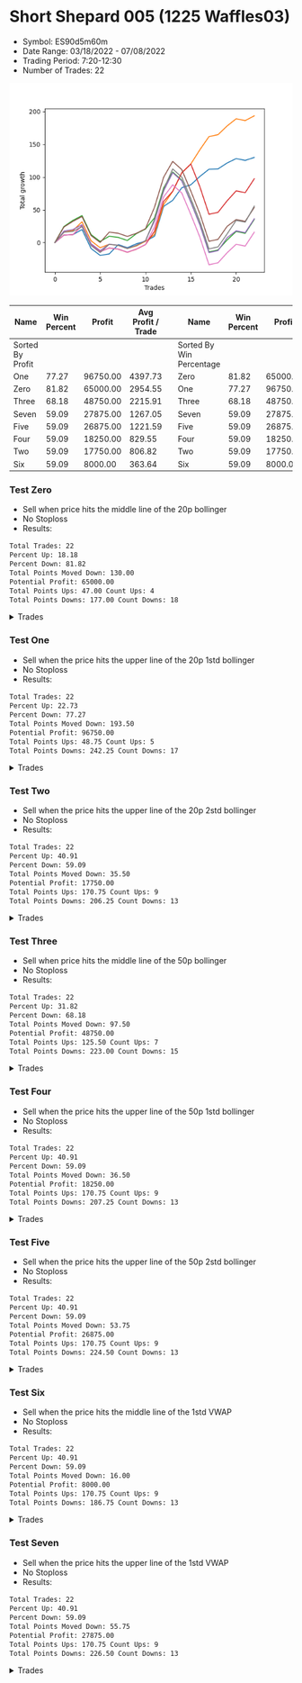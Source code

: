 # Short Shepard 005 (1225 Waffles03) 
- Symbol: ES90d5m60m
- Date Range: 03/18/2022 - 07/08/2022
- Trading Period: 7:20-12:30
- Number of Trades: 22

![Plot](ShortShepard005(1225Waffles03)ES90d5m60m.png)

| Name | Win Percent | Profit | Avg Profit / Trade |     | Name | Win Percent | Profit | Avg Profit / Trade |
| ---- | ----------- | ------ | ------------------ | --- | ---- | ----------- | ------ | ------------------ |
| Sorted By <br> Profit | | | | | Sorted By <br> Win Percentage ||||
| One | 77.27 | 96750.00 | 4397.73 |     | Zero | 81.82 | 65000.00 | 2954.55 |
| Zero | 81.82 | 65000.00 | 2954.55 |     | One | 77.27 | 96750.00 | 4397.73 |
| Three | 68.18 | 48750.00 | 2215.91 |     | Three | 68.18 | 48750.00 | 2215.91 |
| Seven | 59.09 | 27875.00 | 1267.05 |     | Seven | 59.09 | 27875.00 | 1267.05 |
| Five | 59.09 | 26875.00 | 1221.59 |     | Five | 59.09 | 26875.00 | 1221.59 |
| Four | 59.09 | 18250.00 | 829.55 |     | Four | 59.09 | 18250.00 | 829.55 |
| Two | 59.09 | 17750.00 | 806.82 |     | Two | 59.09 | 17750.00 | 806.82 |
| Six | 59.09 | 8000.00 | 363.64 |     | Six | 59.09 | 8000.00 | 363.64 |

### Test Zero
* Sell when price hits the middle line of the 20p bollinger
* No Stoploss
* Results:
```
Total Trades: 22
Percent Up: 18.18
Percent Down: 81.82
Total Points Moved Down: 130.00
Potential Profit: 65000.00
Total Points Ups: 47.00 Count Ups: 4
Total Points Downs: 177.00 Count Downs: 18
```

<details><summary>Trades</summary>

<code>In: 2022-04-06 10:55:00		Out: 2022-04-06 11:00:10		Total Position Time: 05:10		Total Move Down: 11.50		Total to Date: 11.50</code> <br />
<code>In: 2022-04-06 11:10:00		Out: 2022-04-06 11:11:10		Total Position Time: 01:10		Total Move Down: 0.75		Total to Date: 12.25</code> <br />
<code>In: 2022-04-06 12:20:00		Out: 2022-04-06 12:23:15		Total Position Time: 03:15		Total Move Down: 7.75		Total to Date: 20.00</code> <br />
<code>In: 2022-04-07 11:15:00		Out: 2022-04-07 12:15:55		Total Position Time: 60:55		Total Move Down: -29.00		Total to Date: -9.00</code> <br />
<code>In: 2022-04-13 08:45:00		Out: 2022-04-13 09:45:55		Total Position Time: 60:55		Total Move Down: -10.50		Total to Date: -19.50</code> <br />
<code>In: 2022-04-20 10:50:00		Out: 2022-04-20 11:13:25		Total Position Time: 23:25		Total Move Down: 2.25		Total to Date: -17.25</code> <br />
<code>In: 2022-04-25 12:00:00		Out: 2022-04-25 12:07:15		Total Position Time: 07:15		Total Move Down: 14.25		Total to Date: -3.00</code> <br />
<code>In: 2022-04-28 10:40:00		Out: 2022-04-28 11:40:55		Total Position Time: 60:55		Total Move Down: -4.75		Total to Date: -7.75</code> <br />
<code>In: 2022-05-04 10:10:00		Out: 2022-05-04 10:37:25		Total Position Time: 27:25		Total Move Down: 6.00		Total to Date: -1.75</code> <br />
<code>In: 2022-05-16 11:10:00		Out: 2022-05-16 11:51:05		Total Position Time: 41:05		Total Move Down: 4.00		Total to Date: 2.25</code> <br />
<code>In: 2022-05-16 11:45:00		Out: 2022-05-16 11:51:05		Total Position Time: 06:05		Total Move Down: 7.50		Total to Date: 9.75</code> <br />
<code>In: 2022-05-17 12:30:00		Out: 2022-05-18 06:30:05		Total Position Time: 1080:05		Total Move Down: 45.50		Total to Date: 55.25</code> <br />
<code>In: 2022-05-19 09:20:00		Out: 2022-05-19 09:26:55		Total Position Time: 06:55		Total Move Down: 9.25		Total to Date: 64.50</code> <br />
<code>In: 2022-05-24 11:40:00		Out: 2022-05-24 11:48:35		Total Position Time: 08:35		Total Move Down: 19.25		Total to Date: 83.75</code> <br />
<code>In: 2022-05-24 11:45:00		Out: 2022-05-24 11:48:35		Total Position Time: 03:35		Total Move Down: 4.50		Total to Date: 88.25</code> <br />
<code>In: 2022-05-25 12:25:00		Out: 2022-05-25 12:47:20		Total Position Time: 22:20		Total Move Down: 12.75		Total to Date: 101.00</code> <br />
<code>In: 2022-05-25 12:30:00		Out: 2022-05-25 12:47:20		Total Position Time: 17:20		Total Move Down: 11.00		Total to Date: 112.00</code> <br />
<code>In: 2022-06-27 08:05:00		Out: 2022-06-27 09:02:05		Total Position Time: 57:05		Total Move Down: 0.50		Total to Date: 112.50</code> <br />
<code>In: 2022-06-27 08:30:00		Out: 2022-06-27 09:02:05		Total Position Time: 32:05		Total Move Down: 9.00		Total to Date: 121.50</code> <br />
<code>In: 2022-06-27 08:50:00		Out: 2022-06-27 09:02:05		Total Position Time: 12:05		Total Move Down: 6.75		Total to Date: 128.25</code> <br />
<code>In: 2022-07-07 11:30:00		Out: 2022-07-07 12:30:55		Total Position Time: 60:55		Total Move Down: -2.75		Total to Date: 125.50</code> <br />
<code>In: 2022-07-07 12:25:00		Out: 2022-07-07 12:38:25		Total Position Time: 13:25		Total Move Down: 4.50		Total to Date: 130.00</code> <br />


</details>

### Test One
* Sell when the price hits the upper line of the 20p 1std bollinger
* No Stoploss
* Results:
```
Total Trades: 22
Percent Up: 22.73
Percent Down: 77.27
Total Points Moved Down: 193.50
Potential Profit: 96750.00
Total Points Ups: 48.75 Count Ups: 5
Total Points Downs: 242.25 Count Downs: 17
```

<details><summary>Trades</summary>

<code>In: 2022-04-06 10:55:00		Out: 2022-04-06 11:09:45		Total Position Time: 14:45		Total Move Down: 16.00		Total to Date: 16.00</code> <br />
<code>In: 2022-04-06 11:10:00		Out: 2022-04-06 11:11:20		Total Position Time: 01:20		Total Move Down: 2.50		Total to Date: 18.50</code> <br />
<code>In: 2022-04-06 12:20:00		Out: 2022-04-07 06:31:15		Total Position Time: 1091:15		Total Move Down: 13.25		Total to Date: 31.75</code> <br />
<code>In: 2022-04-07 11:15:00		Out: 2022-04-07 12:15:55		Total Position Time: 60:55		Total Move Down: -29.00		Total to Date: 2.75</code> <br />
<code>In: 2022-04-13 08:45:00		Out: 2022-04-13 09:45:55		Total Position Time: 60:55		Total Move Down: -10.50		Total to Date: -7.75</code> <br />
<code>In: 2022-04-20 10:50:00		Out: 2022-04-20 11:17:15		Total Position Time: 27:15		Total Move Down: 5.25		Total to Date: -2.50</code> <br />
<code>In: 2022-04-25 12:00:00		Out: 2022-04-26 06:30:55		Total Position Time: 1110:55		Total Move Down: -1.75		Total to Date: -4.25</code> <br />
<code>In: 2022-04-28 10:40:00		Out: 2022-04-28 11:40:55		Total Position Time: 60:55		Total Move Down: -4.75		Total to Date: -9.00</code> <br />
<code>In: 2022-05-04 10:10:00		Out: 2022-05-04 11:07:20		Total Position Time: 57:20		Total Move Down: 4.00		Total to Date: -5.00</code> <br />
<code>In: 2022-05-16 11:10:00		Out: 2022-05-16 12:10:10		Total Position Time: 60:10		Total Move Down: 7.00		Total to Date: 2.00</code> <br />
<code>In: 2022-05-16 11:45:00		Out: 2022-05-16 12:10:10		Total Position Time: 25:10		Total Move Down: 10.50		Total to Date: 12.50</code> <br />
<code>In: 2022-05-17 12:30:00		Out: 2022-05-18 06:30:05		Total Position Time: 1080:05		Total Move Down: 45.50		Total to Date: 58.00</code> <br />
<code>In: 2022-05-19 09:20:00		Out: 2022-05-19 09:40:30		Total Position Time: 20:30		Total Move Down: 20.25		Total to Date: 78.25</code> <br />
<code>In: 2022-05-24 11:40:00		Out: 2022-05-24 11:55:10		Total Position Time: 15:10		Total Move Down: 28.25		Total to Date: 106.50</code> <br />
<code>In: 2022-05-24 11:45:00		Out: 2022-05-24 11:55:10		Total Position Time: 10:10		Total Move Down: 13.50		Total to Date: 120.00</code> <br />
<code>In: 2022-05-25 12:25:00		Out: 2022-05-25 12:51:20		Total Position Time: 26:20		Total Move Down: 21.75		Total to Date: 141.75</code> <br />
<code>In: 2022-05-25 12:30:00		Out: 2022-05-25 12:51:20		Total Position Time: 21:20		Total Move Down: 20.00		Total to Date: 161.75</code> <br />
<code>In: 2022-06-27 08:05:00		Out: 2022-06-27 09:05:55		Total Position Time: 60:55		Total Move Down: 3.00		Total to Date: 164.75</code> <br />
<code>In: 2022-06-27 08:30:00		Out: 2022-06-27 09:11:20		Total Position Time: 41:20		Total Move Down: 13.25		Total to Date: 178.00</code> <br />
<code>In: 2022-06-27 08:50:00		Out: 2022-06-27 09:11:20		Total Position Time: 21:20		Total Move Down: 11.00		Total to Date: 189.00</code> <br />
<code>In: 2022-07-07 11:30:00		Out: 2022-07-07 12:30:55		Total Position Time: 60:55		Total Move Down: -2.75		Total to Date: 186.25</code> <br />
<code>In: 2022-07-07 12:25:00		Out: 2022-07-07 12:46:35		Total Position Time: 21:35		Total Move Down: 7.25		Total to Date: 193.50</code> <br />


</details>

### Test Two
* Sell when the price hits the upper line of the 20p 2std bollinger
* No Stoploss
* Results:
```
Total Trades: 22
Percent Up: 40.91
Percent Down: 59.09
Total Points Moved Down: 35.50
Potential Profit: 17750.00
Total Points Ups: 170.75 Count Ups: 9
Total Points Downs: 206.25 Count Downs: 13
```

<details><summary>Trades</summary>

<code>In: 2022-04-06 10:55:00		Out: 2022-04-06 11:15:15		Total Position Time: 20:15		Total Move Down: 24.50		Total to Date: 24.50</code> <br />
<code>In: 2022-04-06 11:10:00		Out: 2022-04-06 11:15:15		Total Position Time: 05:15		Total Move Down: 9.50		Total to Date: 34.00</code> <br />
<code>In: 2022-04-06 12:20:00		Out: 2022-04-07 06:50:55		Total Position Time: 1110:55		Total Move Down: 7.25		Total to Date: 41.25</code> <br />
<code>In: 2022-04-07 11:15:00		Out: 2022-04-07 12:15:55		Total Position Time: 60:55		Total Move Down: -29.00		Total to Date: 12.25</code> <br />
<code>In: 2022-04-13 08:45:00		Out: 2022-04-13 09:45:55		Total Position Time: 60:55		Total Move Down: -10.50		Total to Date: 1.75</code> <br />
<code>In: 2022-04-20 10:50:00		Out: 2022-04-20 11:19:15		Total Position Time: 29:15		Total Move Down: 8.00		Total to Date: 9.75</code> <br />
<code>In: 2022-04-25 12:00:00		Out: 2022-04-26 06:30:55		Total Position Time: 1110:55		Total Move Down: -1.75		Total to Date: 8.00</code> <br />
<code>In: 2022-04-28 10:40:00		Out: 2022-04-28 11:40:55		Total Position Time: 60:55		Total Move Down: -4.75		Total to Date: 3.25</code> <br />
<code>In: 2022-05-04 10:10:00		Out: 2022-05-04 11:07:40		Total Position Time: 57:40		Total Move Down: 10.50		Total to Date: 13.75</code> <br />
<code>In: 2022-05-16 11:10:00		Out: 2022-05-16 12:10:55		Total Position Time: 60:55		Total Move Down: 7.00		Total to Date: 20.75</code> <br />
<code>In: 2022-05-16 11:45:00		Out: 2022-05-16 12:14:20		Total Position Time: 29:20		Total Move Down: 17.25		Total to Date: 38.00</code> <br />
<code>In: 2022-05-17 12:30:00		Out: 2022-05-18 06:30:05		Total Position Time: 1080:05		Total Move Down: 45.50		Total to Date: 83.50</code> <br />
<code>In: 2022-05-19 09:20:00		Out: 2022-05-19 10:20:55		Total Position Time: 60:55		Total Move Down: 24.25		Total to Date: 107.75</code> <br />
<code>In: 2022-05-24 11:40:00		Out: 2022-05-24 12:40:55		Total Position Time: 60:55		Total Move Down: -12.50		Total to Date: 95.25</code> <br />
<code>In: 2022-05-24 11:45:00		Out: 2022-05-24 12:45:55		Total Position Time: 60:55		Total Move Down: -32.75		Total to Date: 62.50</code> <br />
<code>In: 2022-05-25 12:25:00		Out: 2022-05-26 06:55:55		Total Position Time: 1110:55		Total Move Down: -34.75		Total to Date: 27.75</code> <br />
<code>In: 2022-05-25 12:30:00		Out: 2022-05-26 07:00:55		Total Position Time: 1110:55		Total Move Down: -42.00		Total to Date: -14.25</code> <br />
<code>In: 2022-06-27 08:05:00		Out: 2022-06-27 09:05:55		Total Position Time: 60:55		Total Move Down: 3.00		Total to Date: -11.25</code> <br />
<code>In: 2022-06-27 08:30:00		Out: 2022-06-27 09:25:30		Total Position Time: 55:30		Total Move Down: 15.25		Total to Date: 4.00</code> <br />
<code>In: 2022-06-27 08:50:00		Out: 2022-06-27 09:25:30		Total Position Time: 35:30		Total Move Down: 13.00		Total to Date: 17.00</code> <br />
<code>In: 2022-07-07 11:30:00		Out: 2022-07-07 12:30:55		Total Position Time: 60:55		Total Move Down: -2.75		Total to Date: 14.25</code> <br />
<code>In: 2022-07-07 12:25:00		Out: 2022-07-08 06:30:05		Total Position Time: 1085:05		Total Move Down: 21.25		Total to Date: 35.50</code> <br />


</details>

### Test Three
* Sell when price hits the middle line of the 50p bollinger
* No Stoploss
* Results:
```
Total Trades: 22
Percent Up: 31.82
Percent Down: 68.18
Total Points Moved Down: 97.50
Potential Profit: 48750.00
Total Points Ups: 125.50 Count Ups: 7
Total Points Downs: 223.00 Count Downs: 15
```

<details><summary>Trades</summary>

<code>In: 2022-04-06 10:55:00		Out: 2022-04-06 11:08:35		Total Position Time: 13:35		Total Move Down: 11.50		Total to Date: 11.50</code> <br />
<code>In: 2022-04-06 11:10:00		Out: 2022-04-06 11:11:10		Total Position Time: 01:10		Total Move Down: 0.75		Total to Date: 12.25</code> <br />
<code>In: 2022-04-06 12:20:00		Out: 2022-04-06 12:27:15		Total Position Time: 07:15		Total Move Down: 13.75		Total to Date: 26.00</code> <br />
<code>In: 2022-04-07 11:15:00		Out: 2022-04-07 12:15:55		Total Position Time: 60:55		Total Move Down: -29.00		Total to Date: -3.00</code> <br />
<code>In: 2022-04-13 08:45:00		Out: 2022-04-13 09:45:55		Total Position Time: 60:55		Total Move Down: -10.50		Total to Date: -13.50</code> <br />
<code>In: 2022-04-20 10:50:00		Out: 2022-04-20 11:17:15		Total Position Time: 27:15		Total Move Down: 5.25		Total to Date: -8.25</code> <br />
<code>In: 2022-04-25 12:00:00		Out: 2022-04-26 06:30:55		Total Position Time: 1110:55		Total Move Down: -1.75		Total to Date: -10.00</code> <br />
<code>In: 2022-04-28 10:40:00		Out: 2022-04-28 11:40:55		Total Position Time: 60:55		Total Move Down: -4.75		Total to Date: -14.75</code> <br />
<code>In: 2022-05-04 10:10:00		Out: 2022-05-04 11:10:55		Total Position Time: 60:55		Total Move Down: 4.75		Total to Date: -10.00</code> <br />
<code>In: 2022-05-16 11:10:00		Out: 2022-05-16 12:10:55		Total Position Time: 60:55		Total Move Down: 7.00		Total to Date: -3.00</code> <br />
<code>In: 2022-05-16 11:45:00		Out: 2022-05-16 12:17:45		Total Position Time: 32:45		Total Move Down: 20.50		Total to Date: 17.50</code> <br />
<code>In: 2022-05-17 12:30:00		Out: 2022-05-18 06:30:05		Total Position Time: 1080:05		Total Move Down: 45.50		Total to Date: 63.00</code> <br />
<code>In: 2022-05-19 09:20:00		Out: 2022-05-19 09:37:05		Total Position Time: 17:05		Total Move Down: 15.25		Total to Date: 78.25</code> <br />
<code>In: 2022-05-24 11:40:00		Out: 2022-05-24 11:55:10		Total Position Time: 15:10		Total Move Down: 28.25		Total to Date: 106.50</code> <br />
<code>In: 2022-05-24 11:45:00		Out: 2022-05-24 11:55:10		Total Position Time: 10:10		Total Move Down: 13.50		Total to Date: 120.00</code> <br />
<code>In: 2022-05-25 12:25:00		Out: 2022-05-26 06:55:55		Total Position Time: 1110:55		Total Move Down: -34.75		Total to Date: 85.25</code> <br />
<code>In: 2022-05-25 12:30:00		Out: 2022-05-26 07:00:55		Total Position Time: 1110:55		Total Move Down: -42.00		Total to Date: 43.25</code> <br />
<code>In: 2022-06-27 08:05:00		Out: 2022-06-27 09:05:55		Total Position Time: 60:55		Total Move Down: 3.00		Total to Date: 46.25</code> <br />
<code>In: 2022-06-27 08:30:00		Out: 2022-06-27 09:25:50		Total Position Time: 55:50		Total Move Down: 17.50		Total to Date: 63.75</code> <br />
<code>In: 2022-06-27 08:50:00		Out: 2022-06-27 09:25:50		Total Position Time: 35:50		Total Move Down: 15.25		Total to Date: 79.00</code> <br />
<code>In: 2022-07-07 11:30:00		Out: 2022-07-07 12:30:55		Total Position Time: 60:55		Total Move Down: -2.75		Total to Date: 76.25</code> <br />
<code>In: 2022-07-07 12:25:00		Out: 2022-07-08 06:30:05		Total Position Time: 1085:05		Total Move Down: 21.25		Total to Date: 97.50</code> <br />


</details>

### Test Four
* Sell when the price hits the upper line of the 50p 1std bollinger
* No Stoploss
* Results:
```
Total Trades: 22
Percent Up: 40.91
Percent Down: 59.09
Total Points Moved Down: 36.50
Potential Profit: 18250.00
Total Points Ups: 170.75 Count Ups: 9
Total Points Downs: 207.25 Count Downs: 13
```

<details><summary>Trades</summary>

<code>In: 2022-04-06 10:55:00		Out: 2022-04-06 11:11:20		Total Position Time: 16:20		Total Move Down: 17.50		Total to Date: 17.50</code> <br />
<code>In: 2022-04-06 11:10:00		Out: 2022-04-06 11:11:20		Total Position Time: 01:20		Total Move Down: 2.50		Total to Date: 20.00</code> <br />
<code>In: 2022-04-06 12:20:00		Out: 2022-04-07 06:50:55		Total Position Time: 1110:55		Total Move Down: 7.25		Total to Date: 27.25</code> <br />
<code>In: 2022-04-07 11:15:00		Out: 2022-04-07 12:15:55		Total Position Time: 60:55		Total Move Down: -29.00		Total to Date: -1.75</code> <br />
<code>In: 2022-04-13 08:45:00		Out: 2022-04-13 09:45:55		Total Position Time: 60:55		Total Move Down: -10.50		Total to Date: -12.25</code> <br />
<code>In: 2022-04-20 10:50:00		Out: 2022-04-20 11:21:05		Total Position Time: 31:05		Total Move Down: 10.00		Total to Date: -2.25</code> <br />
<code>In: 2022-04-25 12:00:00		Out: 2022-04-26 06:30:55		Total Position Time: 1110:55		Total Move Down: -1.75		Total to Date: -4.00</code> <br />
<code>In: 2022-04-28 10:40:00		Out: 2022-04-28 11:40:55		Total Position Time: 60:55		Total Move Down: -4.75		Total to Date: -8.75</code> <br />
<code>In: 2022-05-04 10:10:00		Out: 2022-05-04 11:10:55		Total Position Time: 60:55		Total Move Down: 4.75		Total to Date: -4.00</code> <br />
<code>In: 2022-05-16 11:10:00		Out: 2022-05-16 12:10:55		Total Position Time: 60:55		Total Move Down: 7.00		Total to Date: 3.00</code> <br />
<code>In: 2022-05-16 11:45:00		Out: 2022-05-16 12:35:20		Total Position Time: 50:20		Total Move Down: 30.25		Total to Date: 33.25</code> <br />
<code>In: 2022-05-17 12:30:00		Out: 2022-05-18 06:30:05		Total Position Time: 1080:05		Total Move Down: 45.50		Total to Date: 78.75</code> <br />
<code>In: 2022-05-19 09:20:00		Out: 2022-05-19 09:45:45		Total Position Time: 25:45		Total Move Down: 28.00		Total to Date: 106.75</code> <br />
<code>In: 2022-05-24 11:40:00		Out: 2022-05-24 12:40:55		Total Position Time: 60:55		Total Move Down: -12.50		Total to Date: 94.25</code> <br />
<code>In: 2022-05-24 11:45:00		Out: 2022-05-24 12:45:55		Total Position Time: 60:55		Total Move Down: -32.75		Total to Date: 61.50</code> <br />
<code>In: 2022-05-25 12:25:00		Out: 2022-05-26 06:55:55		Total Position Time: 1110:55		Total Move Down: -34.75		Total to Date: 26.75</code> <br />
<code>In: 2022-05-25 12:30:00		Out: 2022-05-26 07:00:55		Total Position Time: 1110:55		Total Move Down: -42.00		Total to Date: -15.25</code> <br />
<code>In: 2022-06-27 08:05:00		Out: 2022-06-27 09:05:55		Total Position Time: 60:55		Total Move Down: 3.00		Total to Date: -12.25</code> <br />
<code>In: 2022-06-27 08:30:00		Out: 2022-06-27 09:30:55		Total Position Time: 60:55		Total Move Down: 19.75		Total to Date: 7.50</code> <br />
<code>In: 2022-06-27 08:50:00		Out: 2022-06-27 09:50:55		Total Position Time: 60:55		Total Move Down: 10.50		Total to Date: 18.00</code> <br />
<code>In: 2022-07-07 11:30:00		Out: 2022-07-07 12:30:55		Total Position Time: 60:55		Total Move Down: -2.75		Total to Date: 15.25</code> <br />
<code>In: 2022-07-07 12:25:00		Out: 2022-07-08 06:30:05		Total Position Time: 1085:05		Total Move Down: 21.25		Total to Date: 36.50</code> <br />


</details>

### Test Five
* Sell when the price hits the upper line of the 50p 2std bollinger
* No Stoploss
* Results:
```
Total Trades: 22
Percent Up: 40.91
Percent Down: 59.09
Total Points Moved Down: 53.75
Potential Profit: 26875.00
Total Points Ups: 170.75 Count Ups: 9
Total Points Downs: 224.50 Count Downs: 13
```

<details><summary>Trades</summary>

<code>In: 2022-04-06 10:55:00		Out: 2022-04-06 11:15:05		Total Position Time: 20:05		Total Move Down: 23.75		Total to Date: 23.75</code> <br />
<code>In: 2022-04-06 11:10:00		Out: 2022-04-06 11:15:05		Total Position Time: 05:05		Total Move Down: 8.75		Total to Date: 32.50</code> <br />
<code>In: 2022-04-06 12:20:00		Out: 2022-04-07 06:50:55		Total Position Time: 1110:55		Total Move Down: 7.25		Total to Date: 39.75</code> <br />
<code>In: 2022-04-07 11:15:00		Out: 2022-04-07 12:15:55		Total Position Time: 60:55		Total Move Down: -29.00		Total to Date: 10.75</code> <br />
<code>In: 2022-04-13 08:45:00		Out: 2022-04-13 09:45:55		Total Position Time: 60:55		Total Move Down: -10.50		Total to Date: 0.25</code> <br />
<code>In: 2022-04-20 10:50:00		Out: 2022-04-20 11:35:45		Total Position Time: 45:45		Total Move Down: 15.75		Total to Date: 16.00</code> <br />
<code>In: 2022-04-25 12:00:00		Out: 2022-04-26 06:30:55		Total Position Time: 1110:55		Total Move Down: -1.75		Total to Date: 14.25</code> <br />
<code>In: 2022-04-28 10:40:00		Out: 2022-04-28 11:40:55		Total Position Time: 60:55		Total Move Down: -4.75		Total to Date: 9.50</code> <br />
<code>In: 2022-05-04 10:10:00		Out: 2022-05-04 11:10:55		Total Position Time: 60:55		Total Move Down: 4.75		Total to Date: 14.25</code> <br />
<code>In: 2022-05-16 11:10:00		Out: 2022-05-16 12:10:55		Total Position Time: 60:55		Total Move Down: 7.00		Total to Date: 21.25</code> <br />
<code>In: 2022-05-16 11:45:00		Out: 2022-05-16 12:45:55		Total Position Time: 60:55		Total Move Down: 33.00		Total to Date: 54.25</code> <br />
<code>In: 2022-05-17 12:30:00		Out: 2022-05-18 06:30:05		Total Position Time: 1080:05		Total Move Down: 45.50		Total to Date: 99.75</code> <br />
<code>In: 2022-05-19 09:20:00		Out: 2022-05-19 10:20:55		Total Position Time: 60:55		Total Move Down: 24.25		Total to Date: 124.00</code> <br />
<code>In: 2022-05-24 11:40:00		Out: 2022-05-24 12:40:55		Total Position Time: 60:55		Total Move Down: -12.50		Total to Date: 111.50</code> <br />
<code>In: 2022-05-24 11:45:00		Out: 2022-05-24 12:45:55		Total Position Time: 60:55		Total Move Down: -32.75		Total to Date: 78.75</code> <br />
<code>In: 2022-05-25 12:25:00		Out: 2022-05-26 06:55:55		Total Position Time: 1110:55		Total Move Down: -34.75		Total to Date: 44.00</code> <br />
<code>In: 2022-05-25 12:30:00		Out: 2022-05-26 07:00:55		Total Position Time: 1110:55		Total Move Down: -42.00		Total to Date: 2.00</code> <br />
<code>In: 2022-06-27 08:05:00		Out: 2022-06-27 09:05:55		Total Position Time: 60:55		Total Move Down: 3.00		Total to Date: 5.00</code> <br />
<code>In: 2022-06-27 08:30:00		Out: 2022-06-27 09:30:55		Total Position Time: 60:55		Total Move Down: 19.75		Total to Date: 24.75</code> <br />
<code>In: 2022-06-27 08:50:00		Out: 2022-06-27 09:50:55		Total Position Time: 60:55		Total Move Down: 10.50		Total to Date: 35.25</code> <br />
<code>In: 2022-07-07 11:30:00		Out: 2022-07-07 12:30:55		Total Position Time: 60:55		Total Move Down: -2.75		Total to Date: 32.50</code> <br />
<code>In: 2022-07-07 12:25:00		Out: 2022-07-08 06:30:05		Total Position Time: 1085:05		Total Move Down: 21.25		Total to Date: 53.75</code> <br />


</details>

### Test Six
* Sell when the price hits the middle line of the 1std VWAP
* No Stoploss
* Results:
```
Total Trades: 22
Percent Up: 40.91
Percent Down: 59.09
Total Points Moved Down: 16.00
Potential Profit: 8000.00
Total Points Ups: 170.75 Count Ups: 9
Total Points Downs: 186.75 Count Downs: 13
```

<details><summary>Trades</summary>

<code>In: 2022-04-06 10:55:00		Out: 2022-04-06 11:00:10		Total Position Time: 05:10		Total Move Down: 11.50		Total to Date: 11.50</code> <br />
<code>In: 2022-04-06 11:10:00		Out: 2022-04-06 11:11:10		Total Position Time: 01:10		Total Move Down: 0.75		Total to Date: 12.25</code> <br />
<code>In: 2022-04-06 12:20:00		Out: 2022-04-06 12:26:50		Total Position Time: 06:50		Total Move Down: 13.00		Total to Date: 25.25</code> <br />
<code>In: 2022-04-07 11:15:00		Out: 2022-04-07 12:15:55		Total Position Time: 60:55		Total Move Down: -29.00		Total to Date: -3.75</code> <br />
<code>In: 2022-04-13 08:45:00		Out: 2022-04-13 09:45:55		Total Position Time: 60:55		Total Move Down: -10.50		Total to Date: -14.25</code> <br />
<code>In: 2022-04-20 10:50:00		Out: 2022-04-20 11:18:20		Total Position Time: 28:20		Total Move Down: 6.25		Total to Date: -8.00</code> <br />
<code>In: 2022-04-25 12:00:00		Out: 2022-04-26 06:30:55		Total Position Time: 1110:55		Total Move Down: -1.75		Total to Date: -9.75</code> <br />
<code>In: 2022-04-28 10:40:00		Out: 2022-04-28 11:40:55		Total Position Time: 60:55		Total Move Down: -4.75		Total to Date: -14.50</code> <br />
<code>In: 2022-05-04 10:10:00		Out: 2022-05-04 11:10:55		Total Position Time: 60:55		Total Move Down: 4.75		Total to Date: -9.75</code> <br />
<code>In: 2022-05-16 11:10:00		Out: 2022-05-16 12:10:55		Total Position Time: 60:55		Total Move Down: 7.00		Total to Date: -2.75</code> <br />
<code>In: 2022-05-16 11:45:00		Out: 2022-05-16 12:34:05		Total Position Time: 49:05		Total Move Down: 27.00		Total to Date: 24.25</code> <br />
<code>In: 2022-05-17 12:30:00		Out: 2022-05-18 06:30:05		Total Position Time: 1080:05		Total Move Down: 45.50		Total to Date: 69.75</code> <br />
<code>In: 2022-05-19 09:20:00		Out: 2022-05-19 09:39:15		Total Position Time: 19:15		Total Move Down: 18.50		Total to Date: 88.25</code> <br />
<code>In: 2022-05-24 11:40:00		Out: 2022-05-24 12:40:55		Total Position Time: 60:55		Total Move Down: -12.50		Total to Date: 75.75</code> <br />
<code>In: 2022-05-24 11:45:00		Out: 2022-05-24 12:45:55		Total Position Time: 60:55		Total Move Down: -32.75		Total to Date: 43.00</code> <br />
<code>In: 2022-05-25 12:25:00		Out: 2022-05-26 06:55:55		Total Position Time: 1110:55		Total Move Down: -34.75		Total to Date: 8.25</code> <br />
<code>In: 2022-05-25 12:30:00		Out: 2022-05-26 07:00:55		Total Position Time: 1110:55		Total Move Down: -42.00		Total to Date: -33.75</code> <br />
<code>In: 2022-06-27 08:05:00		Out: 2022-06-27 09:05:55		Total Position Time: 60:55		Total Move Down: 3.00		Total to Date: -30.75</code> <br />
<code>In: 2022-06-27 08:30:00		Out: 2022-06-27 09:25:30		Total Position Time: 55:30		Total Move Down: 15.25		Total to Date: -15.50</code> <br />
<code>In: 2022-06-27 08:50:00		Out: 2022-06-27 09:25:30		Total Position Time: 35:30		Total Move Down: 13.00		Total to Date: -2.50</code> <br />
<code>In: 2022-07-07 11:30:00		Out: 2022-07-07 12:30:55		Total Position Time: 60:55		Total Move Down: -2.75		Total to Date: -5.25</code> <br />
<code>In: 2022-07-07 12:25:00		Out: 2022-07-08 06:30:05		Total Position Time: 1085:05		Total Move Down: 21.25		Total to Date: 16.00</code> <br />


</details>

### Test Seven
* Sell when the price hits the upper line of the 1std VWAP
* No Stoploss
* Results:
```
Total Trades: 22
Percent Up: 40.91
Percent Down: 59.09
Total Points Moved Down: 55.75
Potential Profit: 27875.00
Total Points Ups: 170.75 Count Ups: 9
Total Points Downs: 226.50 Count Downs: 13
```

<details><summary>Trades</summary>

<code>In: 2022-04-06 10:55:00		Out: 2022-04-06 11:09:40		Total Position Time: 14:40		Total Move Down: 15.75		Total to Date: 15.75</code> <br />
<code>In: 2022-04-06 11:10:00		Out: 2022-04-06 11:11:15		Total Position Time: 01:15		Total Move Down: 1.50		Total to Date: 17.25</code> <br />
<code>In: 2022-04-06 12:20:00		Out: 2022-04-07 06:50:55		Total Position Time: 1110:55		Total Move Down: 7.25		Total to Date: 24.50</code> <br />
<code>In: 2022-04-07 11:15:00		Out: 2022-04-07 12:15:55		Total Position Time: 60:55		Total Move Down: -29.00		Total to Date: -4.50</code> <br />
<code>In: 2022-04-13 08:45:00		Out: 2022-04-13 09:45:55		Total Position Time: 60:55		Total Move Down: -10.50		Total to Date: -15.00</code> <br />
<code>In: 2022-04-20 10:50:00		Out: 2022-04-20 11:30:15		Total Position Time: 40:15		Total Move Down: 12.50		Total to Date: -2.50</code> <br />
<code>In: 2022-04-25 12:00:00		Out: 2022-04-26 06:30:55		Total Position Time: 1110:55		Total Move Down: -1.75		Total to Date: -4.25</code> <br />
<code>In: 2022-04-28 10:40:00		Out: 2022-04-28 11:40:55		Total Position Time: 60:55		Total Move Down: -4.75		Total to Date: -9.00</code> <br />
<code>In: 2022-05-04 10:10:00		Out: 2022-05-04 11:10:55		Total Position Time: 60:55		Total Move Down: 4.75		Total to Date: -4.25</code> <br />
<code>In: 2022-05-16 11:10:00		Out: 2022-05-16 12:10:55		Total Position Time: 60:55		Total Move Down: 7.00		Total to Date: 2.75</code> <br />
<code>In: 2022-05-16 11:45:00		Out: 2022-05-16 12:45:55		Total Position Time: 60:55		Total Move Down: 33.00		Total to Date: 35.75</code> <br />
<code>In: 2022-05-17 12:30:00		Out: 2022-05-18 06:30:05		Total Position Time: 1080:05		Total Move Down: 45.50		Total to Date: 81.25</code> <br />
<code>In: 2022-05-19 09:20:00		Out: 2022-05-19 09:55:15		Total Position Time: 35:15		Total Move Down: 31.25		Total to Date: 112.50</code> <br />
<code>In: 2022-05-24 11:40:00		Out: 2022-05-24 12:40:55		Total Position Time: 60:55		Total Move Down: -12.50		Total to Date: 100.00</code> <br />
<code>In: 2022-05-24 11:45:00		Out: 2022-05-24 12:45:55		Total Position Time: 60:55		Total Move Down: -32.75		Total to Date: 67.25</code> <br />
<code>In: 2022-05-25 12:25:00		Out: 2022-05-26 06:55:55		Total Position Time: 1110:55		Total Move Down: -34.75		Total to Date: 32.50</code> <br />
<code>In: 2022-05-25 12:30:00		Out: 2022-05-26 07:00:55		Total Position Time: 1110:55		Total Move Down: -42.00		Total to Date: -9.50</code> <br />
<code>In: 2022-06-27 08:05:00		Out: 2022-06-27 09:05:55		Total Position Time: 60:55		Total Move Down: 3.00		Total to Date: -6.50</code> <br />
<code>In: 2022-06-27 08:30:00		Out: 2022-06-27 09:30:55		Total Position Time: 60:55		Total Move Down: 19.75		Total to Date: 13.25</code> <br />
<code>In: 2022-06-27 08:50:00		Out: 2022-06-27 09:34:15		Total Position Time: 44:15		Total Move Down: 20.75		Total to Date: 34.00</code> <br />
<code>In: 2022-07-07 11:30:00		Out: 2022-07-07 12:30:55		Total Position Time: 60:55		Total Move Down: -2.75		Total to Date: 31.25</code> <br />
<code>In: 2022-07-07 12:25:00		Out: 2022-07-08 06:49:25		Total Position Time: 1104:25		Total Move Down: 24.50		Total to Date: 55.75</code> <br />


</details>